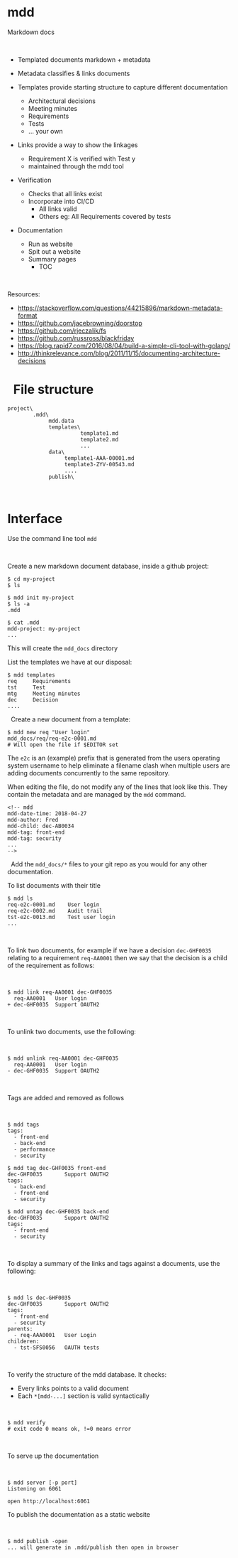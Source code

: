 # mdd
Markdown docs


 

-   Templated documents markdown + metadata
-   Metadata classifies & links documents
-   Templates provide starting structure to capture different documentation

    -   Architectural decisions
    -   Meeting minutes
    -   Requirements
    -   Tests
    -   ... your own
-   Links provide a way to show the linkages
    -   Requirement X is verified with Test y
    -   maintained through the mdd tool
-   Verification
    -   Checks that all links exist
    -   Incorporate into CI/CD
        -   All links valid
        -   Others eg: All Requirements covered by tests

-   Documentation
    -   Run as website
    -   Spit out a website
    -   Summary pages
        -   TOC

 

Resources:

-   <https://stackoverflow.com/questions/44215896/markdown-metadata-format>
-   <https://github.com/jacebrowning/doorstop>
-   <https://github.com/rjeczalik/fs>
-   <https://github.com/russross/blackfriday>
- https://blog.rapid7.com/2016/08/04/build-a-simple-cli-tool-with-golang/
- http://thinkrelevance.com/blog/2011/11/15/documenting-architecture-decisions

 
File structure
=========

```
project\
        .mdd\
             mdd.data
             templates\
                       template1.md
                       template2.md
                       ...
             data\
                  template1-AAA-00001.md
                  template3-ZYV-00543.md
                  ....
             publish\
```
 

Interface
=========

Use the command line tool `mdd`

 

Create a new markdown document database, inside a github project:


```
$ cd my-project
$ ls

$ mdd init my-project
$ ls -a
.mdd

$ cat .mdd
mdd-project: my-project
...
```

This will create the `mdd_docs` directory

List the templates we have at our disposal:

```
$ mdd templates
req     Requirements
tst     Test
mtg     Meeting minutes
dec     Decision
....
```
 
Create a new document from a template:



```
$ mdd new req "User login"
mdd_docs/req/req-e2c-0001.md
# Will open the file if $EDITOR set
```

The `e2c` is an (example) prefix that is generated from the users operating system username
to help eliminate a filename clash when multiple users are adding documents concurrently to the
same repository.
 

When editing the file, do not modify any of the lines that look like this. They
contain the metadata and are managed by the `mdd` command.

```
<!-- mdd
mdd-date-time: 2018-04-27
mdd-author: Fred
mdd-child: dec-AB0034
mdd-tag: front-end
mdd-tag: security
...
-->

```

 
Add the `mdd_docs/*` files to your git repo as you would for any other
documentation.


To list documents with their title

```
$ mdd ls
req-e2c-0001.md    User login
req-e2c-0002.md    Audit trail
tst-e2c-0013.md    Test user login
...

```
 

To link two documents, for example if we have a decision `dec-GHF0035` relating
to a requirement `req-AA0001` then we say that the decision is a child of the
requirement as follows:

 

```
$ mdd link req-AA0001 dec-GHF0035
  req-AA0001   User login
+ dec-GHF0035  Support OAUTH2

```

 

To unlink two documents, use the following:

 

```
$ mdd unlink req-AA0001 dec-GHF0035
  req-AA0001   User login
- dec-GHF0035  Support OAUTH2

```

 

Tags are added and removed as follows

 

```
$ mdd tags
tags:
  - front-end
  - back-end
  - performance
  - security

$ mdd tag dec-GHF0035 front-end
dec-GHF0035       Support OAUTH2
tags:
  - back-end
  - front-end
  - security

$ mdd untag dec-GHF0035 back-end
dec-GHF0035       Support OAUTH2
tags:
  - front-end
  - security

```

 

To display a summary of the links and tags against a documents, use the
following:

 

```
$ mdd ls dec-GHF0035
dec-GHF0035       Support OAUTH2
tags:
  - front-end
  - security
parents:
  - req-AAA0001   User Login
childeren:
  - tst-SFS0056   OAUTH tests
```

 

To verify the structure of the mdd database. It checks:

-   Every links points to a valid document
-   Each `*[mdd-...]` section is valid syntactically

 

```
$ mdd verify
# exit code 0 means ok, !=0 means error
```

 

To serve up the documentation

 

```
$ mdd server [-p port]
Listening on 6061

open http://localhost:6061
```


To publish the documentation as a static website

 

```
$ mdd publish -open
... will generate in .mdd/publish then open in browser

```
 
<!-- mdd
mdd-tag:security
mdd-tag:logging
mdd-child:tst-SFS0056
-->
 
